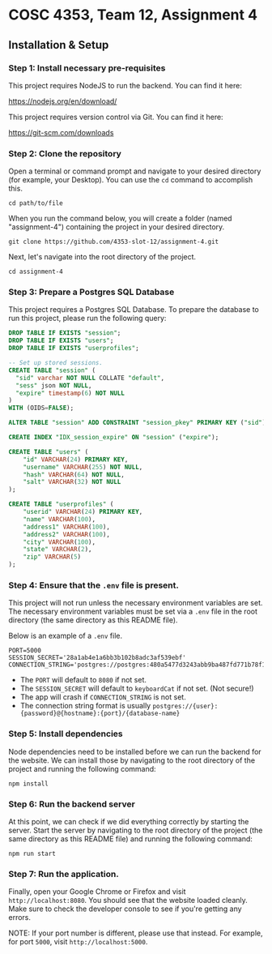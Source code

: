 # COSC 4353, Team 12, Assignment 4

## Installation & Setup

### Step 1: Install necessary pre-requisites
This project requires NodeJS to run the backend. You can find it here:

https://nodejs.org/en/download/

This project requires version control via Git. You can find it here:

https://git-scm.com/downloads

### Step 2: Clone the repository
Open a terminal or command prompt and navigate to your desired directory (for example, your Desktop). You can use the `cd` command to accomplish this.

```
cd path/to/file
```

When you run the command below, you will create a folder (named "assignment-4") containing the project in your desired directory.

```
git clone https://github.com/4353-slot-12/assignment-4.git
```

Next, let's navigate into the root directory of the project.

```
cd assignment-4
```

### Step 3: Prepare a Postgres SQL Database

This project requires a Postgres SQL Database. To prepare the database to run this project, please run the following query:

```sql
DROP TABLE IF EXISTS "session";
DROP TABLE IF EXISTS "users";
DROP TABLE IF EXISTS "userprofiles";

-- Set up stored sessions.
CREATE TABLE "session" (
  "sid" varchar NOT NULL COLLATE "default",
  "sess" json NOT NULL,
  "expire" timestamp(6) NOT NULL
)
WITH (OIDS=FALSE);

ALTER TABLE "session" ADD CONSTRAINT "session_pkey" PRIMARY KEY ("sid") NOT DEFERRABLE INITIALLY IMMEDIATE;

CREATE INDEX "IDX_session_expire" ON "session" ("expire");

CREATE TABLE "users" (
    "id" VARCHAR(24) PRIMARY KEY,
    "username" VARCHAR(255) NOT NULL,
    "hash" VARCHAR(64) NOT NULL,
    "salt" VARCHAR(32) NOT NULL
);

CREATE TABLE "userprofiles" (
    "userid" VARCHAR(24) PRIMARY KEY,
    "name" VARCHAR(100),
    "address1" VARCHAR(100),
    "address2" VARCHAR(100),
    "city" VARCHAR(100),
    "state" VARCHAR(2),
    "zip" VARCHAR(5)
);
```

### Step 4: Ensure that the `.env` file is present.
This project will not run unless the necessary environment variables are set. The necessary environment variables must be set via a `.env` file in the root directory (the same directory as this README file).

Below is an example of a `.env` file.

```
PORT=5000
SESSION_SECRET='28a1ab4e1a6bb3b102b8adc3af539ebf'
CONNECTION_STRING='postgres://postgres:480a5477d3243abb9ba487fd771b78f1@localhost:5432/quoteapp'
```

- The `PORT` will default to `8080` if not set.
- The `SESSION_SECRET` will default to `keyboardCat` if not set. (Not secure!)
- The app will crash if `CONNECTION_STRING` is not set.
- The connection string format is usually `postgres://{user}:{password}@{hostname}:{port}/{database-name}`

### Step 5: Install dependencies
Node dependencies need to be installed before we can run the backend for the website. We can install those by navigating to the root directory of the project and running the following command:

```
npm install
```

### Step 6: Run the backend server
At this point, we can check if we did everything correctly by starting the server. Start the server by navigating to the root directory of the project (the same directory as this README file) and running the following command:

```
npm run start
```

### Step 7: Run the application.
Finally, open your Google Chrome or Firefox and visit `http://localhost:8080`. You should see that the website loaded cleanly. Make sure to check the developer console to see if you're getting any errors.

NOTE: If your port number is different, please use that instead. For example, for port `5000`, visit `http://localhost:5000`.
